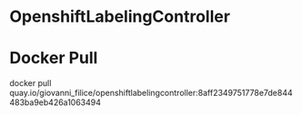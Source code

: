 # OpenshiftLabelingController


# Docker Pull
docker pull quay.io/giovanni_filice/openshiftlabelingcontroller:8aff2349751778e7de844483ba9eb426a1063494
